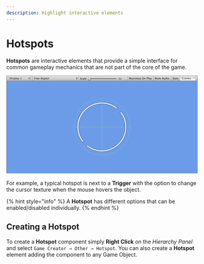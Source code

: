 ```yaml
---
description: Highlight interactive elements
---
```


# Hotspots

**Hotspots** are interactive elements that provide a simple interface for common gameplay mechanics that are not part of the core of the game. 

![\(Hotspot&apos;s icon is a non-complete circumference\)](../../.gitbook/assets/hotspots%20%281%29.jpg)

For example, a typical hotspot is next to a **Trigger** with the option to change the cursor texture when the mouse hovers the object.

{% hint style="info" %}
A **Hotspot** has different options that can be enabled/disabled individually.
{% endhint %}

## Creating a Hotspot

To create a **Hotspot** component simply **Right Click** on the _Hierarchy Panel_ and select `Game Creator → Other → Hotspot`. You can also create a **Hotspot** element adding the component to any Game Object.





